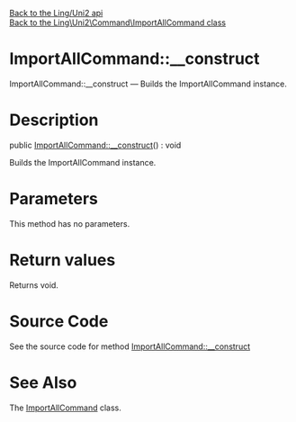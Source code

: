 [Back to the Ling/Uni2 api](https://github.com/lingtalfi/Uni2/blob/master/doc/api/Ling/Uni2.md)<br>
[Back to the Ling\Uni2\Command\ImportAllCommand class](https://github.com/lingtalfi/Uni2/blob/master/doc/api/Ling/Uni2/Command/ImportAllCommand.md)


ImportAllCommand::__construct
================



ImportAllCommand::__construct — Builds the ImportAllCommand instance.




Description
================


public [ImportAllCommand::__construct](https://github.com/lingtalfi/Uni2/blob/master/doc/api/Ling/Uni2/Command/ImportAllCommand/__construct.md)() : void




Builds the ImportAllCommand instance.




Parameters
================

This method has no parameters.


Return values
================

Returns void.








Source Code
===========
See the source code for method [ImportAllCommand::__construct](https://github.com/lingtalfi/Uni2/blob/master/Command/ImportAllCommand.php#L35-L39)


See Also
================

The [ImportAllCommand](https://github.com/lingtalfi/Uni2/blob/master/doc/api/Ling/Uni2/Command/ImportAllCommand.md) class.



